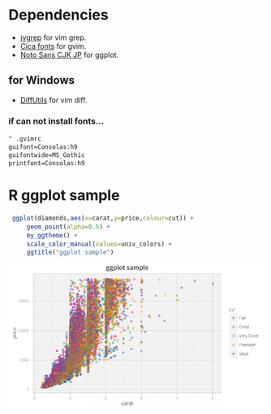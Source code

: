 # Dependencies

* [jvgrep](https://github.com/mattn/jvgrep/releases) for vim grep.
* [Cica fonts](http://sv.btnb.jp/cica-font) for gvim.
* [Noto Sans CJK JP](https://www.google.com/get/noto/#/family/noto-sans-jpan) for ggplot.

## for Windows

* [DiffUtils](http://gnuwin32.sourceforge.net/packages/diffutils.htm) for vim diff.

### if can not install fonts...

```vim
" .gvimrc
guifont=Consolas:h9
guifontwide=MS_Gothic
printfont=Consolas:h9
```

# R ggplot sample

```r
 ggplot(diamonds,aes(x=carat,y=price,colour=cut)) +
     geom_point(alpha=0.5) +
     my_ggtheme() +
     scale_color_manual(values=univ_colors) +
     ggtitle("ggplot sample")
```

![Sample](sample_plot.png)
